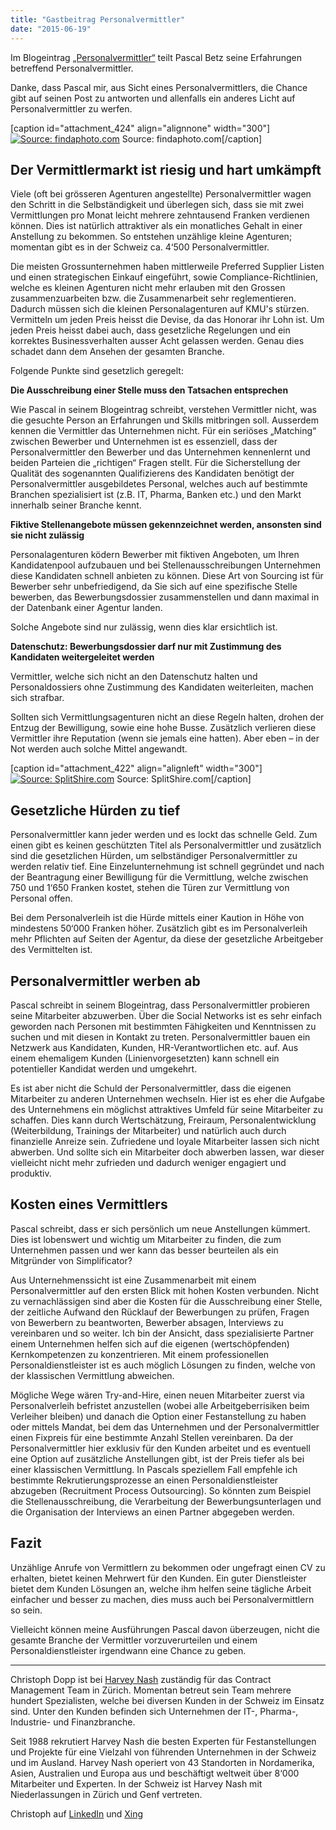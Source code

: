 ```yaml
---
title: "Gastbeitrag Personalvermittler"
date: "2015-06-19"
---
```


Im Blogeintrag [„Personalvermittler“](http://blog.simplificator.com/2015/04/30/personalvermittler/) teilt Pascal Betz seine Erfahrungen betreffend Personalvermittler.

Danke, dass Pascal mir, aus Sicht eines Personalvermittlers, die Chance gibt auf seinen Post zu antworten und allenfalls ein anderes Licht auf Personalvermittler zu werfen.

\[caption id="attachment\_424" align="alignnone" width="300"\][![Source: findaphoto.com](https://simplificators.files.wordpress.com/2015/06/finda_photo011.jpg?w=300)](https://simplificators.files.wordpress.com/2015/06/finda_photo011.jpg) Source: findaphoto.com\[/caption\]

## Der Vermittlermarkt ist riesig und hart umkämpft

Viele (oft bei grösseren Agenturen angestellte) Personalvermittler wagen den Schritt in die Selbständigkeit und überlegen sich, dass sie mit zwei Vermittlungen pro Monat leicht mehrere zehntausend Franken verdienen können. Dies ist natürlich attraktiver als ein monatliches Gehalt in einer Anstellung zu bekommen. So entstehen unzählige kleine Agenturen; momentan gibt es in der Schweiz ca. 4‘500 Personalvermittler.

Die meisten Grossunternehmen haben mittlerweile Preferred Supplier Listen und einen strategischen Einkauf eingeführt, sowie Compliance-Richtlinien, welche es kleinen Agenturen nicht mehr erlauben mit den Grossen zusammenzuarbeiten bzw. die Zusammenarbeit sehr reglementieren. Dadurch müssen sich die kleinen Personalagenturen auf KMU's stürzen. Vermitteln um jeden Preis heisst die Devise, da das Honorar ihr Lohn ist. Um jeden Preis heisst dabei auch, dass gesetzliche Regelungen und ein korrektes Businessverhalten ausser Acht gelassen werden. Genau dies schadet dann dem Ansehen der gesamten Branche.

Folgende Punkte sind gesetzlich geregelt:

**Die Ausschreibung einer Stelle muss den Tatsachen entsprechen**

Wie Pascal in seinem Blogeintrag schreibt, verstehen Vermittler nicht, was die gesuchte Person an Erfahrungen und Skills mitbringen soll. Ausserdem kennen die Vermittler das Unternehmen nicht. Für ein seriöses „Matching“ zwischen Bewerber und Unternehmen ist es essenziell, dass der Personalvermittler den Bewerber und das Unternehmen kennenlernt und beiden Parteien die „richtigen“ Fragen stellt. Für die Sicherstellung der Qualität des sogenannten Qualifizierens des Kandidaten benötigt der Personalvermittler ausgebildetes Personal, welches auch auf bestimmte Branchen spezialisiert ist (z.B. IT, Pharma, Banken etc.) und den Markt innerhalb seiner Branche kennt.

**Fiktive Stellenangebote müssen gekennzeichnet werden, ansonsten sind sie nicht zulässig**

Personalagenturen ködern Bewerber mit fiktiven Angeboten, um Ihren Kandidatenpool aufzubauen und bei Stellenausschreibungen Unternehmen diese Kandidaten schnell anbieten zu können. Diese Art von Sourcing ist für Bewerber sehr unbefriedigend, da Sie sich auf eine spezifische Stelle bewerben, das Bewerbungsdossier zusammenstellen und dann maximal in der Datenbank einer Agentur landen.

Solche Angebote sind nur zulässig, wenn dies klar ersichtlich ist.

**Datenschutz: Bewerbungsdossier darf nur mit Zustimmung des Kandidaten weitergeleitet werden**

Vermittler, welche sich nicht an den Datenschutz halten und Personaldossiers ohne Zustimmung des Kandidaten weiterleiten, machen sich strafbar.

Sollten sich Vermittlungsagenturen nicht an diese Regeln halten, drohen der Entzug der Bewilligung, sowie eine hohe Busse. Zusätzlich verlieren diese Vermittler ihre Reputation (wenn sie jemals eine hatten). Aber eben – in der Not werden auch solche Mittel angewandt.

\[caption id="attachment\_422" align="alignleft" width="300"\][![Source: SplitShire.com](https://simplificators.files.wordpress.com/2015/06/splitshire-5104.jpg?w=300)](https://simplificators.files.wordpress.com/2015/06/splitshire-5104.jpg) Source: SplitShire.com\[/caption\]

## Gesetzliche Hürden zu tief

Personalvermittler kann jeder werden und es lockt das schnelle Geld. Zum einen gibt es keinen geschützten Titel als Personalvermittler und zusätzlich sind die gesetzlichen Hürden, um selbständiger Personalvermittler zu werden relativ tief. Eine Einzelunternehmung ist schnell gegründet und nach der Beantragung einer Bewilligung für die Vermittlung, welche zwischen 750 und 1‘650 Franken kostet, stehen die Türen zur Vermittlung von Personal offen.

Bei dem Personalverleih ist die Hürde mittels einer Kaution in Höhe von mindestens 50‘000 Franken höher. Zusätzlich gibt es im Personalverleih mehr Pflichten auf Seiten der Agentur, da diese der gesetzliche Arbeitgeber des Vermittelten ist.

## Personalvermittler werben ab

Pascal schreibt in seinem Blogeintrag, dass Personalvermittler probieren seine Mitarbeiter abzuwerben. Über die Social Networks ist es sehr einfach geworden nach Personen mit bestimmten Fähigkeiten und Kenntnissen zu suchen und mit diesen in Kontakt zu treten. Personalvermittler bauen ein Netzwerk aus Kandidaten, Kunden, HR-Verantwortlichen etc. auf. Aus einem ehemaligem Kunden (Linienvorgesetzten) kann schnell ein potentieller Kandidat werden und umgekehrt.

Es ist aber nicht die Schuld der Personalvermittler, dass die eigenen Mitarbeiter zu anderen Unternehmen wechseln. Hier ist es eher die Aufgabe des Unternehmens ein möglichst attraktives Umfeld für seine Mitarbeiter zu schaffen. Dies kann durch Wertschätzung, Freiraum, Personalentwicklung (Weiterbildung, Trainings der Mitarbeiter) und natürlich auch durch finanzielle Anreize sein. Zufriedene und loyale Mitarbeiter lassen sich nicht abwerben. Und sollte sich ein Mitarbeiter doch abwerben lassen, war dieser vielleicht nicht mehr zufrieden und dadurch weniger engagiert und produktiv.

## Kosten eines Vermittlers

Pascal schreibt, dass er sich persönlich um neue Anstellungen kümmert. Dies ist lobenswert und wichtig um Mitarbeiter zu finden, die zum Unternehmen passen und wer kann das besser beurteilen als ein Mitgründer von Simplificator?

Aus Unternehmenssicht ist eine Zusammenarbeit mit einem Personalvermittler auf den ersten Blick mit hohen Kosten verbunden. Nicht zu vernachlässigen sind aber die Kosten für die Ausschreibung einer Stelle, der zeitliche Aufwand den Rücklauf der Bewerbungen zu prüfen, Fragen von Bewerbern zu beantworten, Bewerber absagen, Interviews zu vereinbaren und so weiter. Ich bin der Ansicht, dass spezialisierte Partner einem Unternehmen helfen sich auf die eigenen (wertschöpfenden) Kernkompetenzen zu konzentrieren. Mit einem professionellen Personaldienstleister ist es auch möglich Lösungen zu finden, welche von der klassischen Vermittlung abweichen.

Mögliche Wege wären Try-and-Hire, einen neuen Mitarbeiter zuerst via Personalverleih befristet anzustellen (wobei alle Arbeitgeberrisiken beim Verleiher bleiben) und danach die Option einer Festanstellung zu haben oder mittels Mandat, bei dem das Unternehmen und der Personalvermittler einen Fixpreis für eine bestimmte Anzahl Stellen vereinbaren. Da der Personalvermittler hier exklusiv für den Kunden arbeitet und es eventuell eine Option auf zusätzliche Anstellungen gibt, ist der Preis tiefer als bei einer klassischen Vermittlung. In Pascals speziellem Fall empfehle ich bestimmte Rekrutierungsprozesse an einen Personaldienstleister abzugeben (Recruitment Process Outsourcing). So könnten zum Beispiel die Stellenausschreibung, die Verarbeitung der Bewerbungsunterlagen und die Organisation der Interviews an einen Partner abgegeben werden.

## Fazit

Unzählige Anrufe von Vermittlern zu bekommen oder ungefragt einen CV zu erhalten, bietet keinen Mehrwert für den Kunden. Ein guter Dienstleister bietet dem Kunden Lösungen an, welche ihm helfen seine tägliche Arbeit einfacher und besser zu machen, dies muss auch bei Personalvermittlern so sein.

Vielleicht können meine Ausführungen Pascal davon überzeugen, nicht die gesamte Branche der Vermittler vorzuverurteilen und einem Personaldienstleister irgendwann eine Chance zu geben.

* * *

Christoph Dopp ist bei [Harvey Nash](http://www.harveynash.com/) zuständig für das Contract Management Team in Zürich. Momentan betreut sein Team mehrere hundert Spezialisten, welche bei diversen Kunden in der Schweiz im Einsatz sind. Unter den Kunden befinden sich Unternehmen der IT-, Pharma-, Industrie- und Finanzbranche.

Seit 1988 rekrutiert Harvey Nash die besten Experten für Festanstellungen und Projekte für eine Vielzahl von führenden Unternehmen in der Schweiz und im Ausland. Harvey Nash operiert von 43 Standorten in Nordamerika, Asien, Australien und Europa aus und beschäftigt weltweit über 8‘000 Mitarbeiter und Experten. In der Schweiz ist Harvey Nash mit Niederlassungen in Zürich und Genf vertreten.

Christoph auf [LinkedIn](https://ch.linkedin.com/in/cdopp) und [Xing](https://www.xing.com/profile/Christoph_Dopp)
